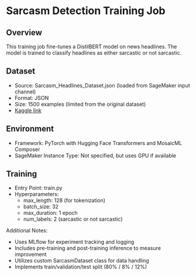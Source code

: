 # Sarcasm Detection Training Job

## Overview
This training job fine-tunes a DistilBERT model on news headlines. The model is trained to classify headlines as either sarcastic or not sarcastic.

## Dataset
- Source: Sarcasm_Headlines_Dataset.json (loaded from SageMaker input channel)
- Format: JSON
- Size: 1500 examples (limited from the original dataset)
- [Kaggle link](https://www.kaggle.com/datasets/rmisra/news-headlines-dataset-for-sarcasm-detection?resource=download)

## Environment
- Framework: PyTorch with Hugging Face Transformers and MosaicML Composer
- SageMaker Instance Type: Not specified, but uses GPU if available

## Training
- Entry Point: train.py
- Hyperparameters:
  - max_length: 128 (for tokenization)
  - batch_size: 32
  - max_duration: 1 epoch
  - num_labels: 2 (sarcastic or not sarcastic)

Additional Notes:
- Uses MLflow for experiment tracking and logging
- Includes pre-training and post-training inference to measure improvement
- Utilizes custom SarcasmDataset class for data handling
- Implements train/validation/test split (80% / 8% / 12%)
